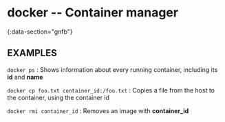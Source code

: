 # docker -- Container manager
{:data-section="gnfb"}

## EXAMPLES

`docker ps`
: Shows information about every running container, including its **id** and **name**

`docker cp foo.txt container_id:/foo.txt`
: Copies a file from the host to the container, using the container id

`docker rmi container_id`
: Removes an image with **container_id**
